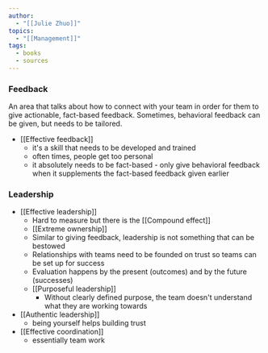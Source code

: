 ```yaml
---
author:
  - "[[Julie Zhuo]]"
topics:
  - "[[Management]]"
tags:
  - books
  - sources
---
```

### Feedback

An area that talks about how to connect with your team in order for them to give actionable, fact-based feedback. Sometimes, behavioral feedback can be given, but needs to be tailored.

- [[Effective feedback]]
	- it's a skill that needs to be developed and trained
	- often times, people get too personal
	- it absolutely needs to be fact-based - only give behavioral feedback when it supplements the fact-based feedback given earlier
### Leadership

- [[Effective leadership]]
	- Hard to measure but there is the [[Compound effect]]
	- [[Extreme ownership]]
	- Similar to giving feedback, leadership is not something that can be bestowed
	- Relationships with teams need to be founded on trust so teams can be set up for success
	- Evaluation happens by the present (outcomes) and by the future (successes)
	- [[Purposeful leadership]]
		- Without clearly defined purpose, the team doesn't understand what they are working towards
- [[Authentic leadership]]
	- being yourself helps building trust
- [[Effective coordination]]
	- essentially team work